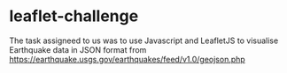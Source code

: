 # leaflet-challenge

The task assigneed to us was to use Javascript and LeafletJS to visualise Earthquake data in JSON format from https://earthquake.usgs.gov/earthquakes/feed/v1.0/geojson.php

